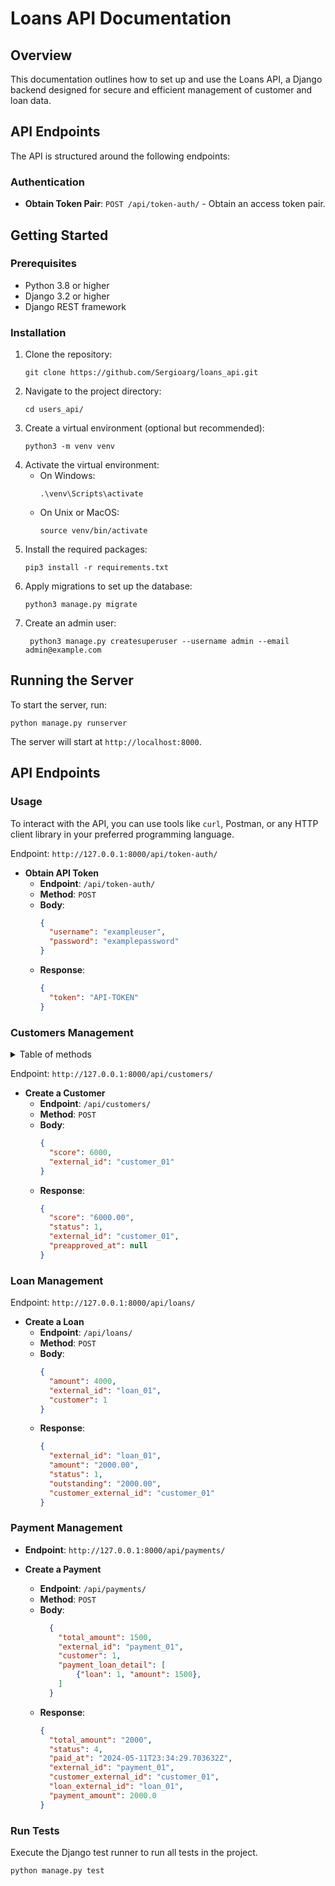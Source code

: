 # Loans API Documentation

## Overview

This documentation outlines how to set up and use the Loans API, a Django backend designed for secure and efficient management of customer and loan data.

## API Endpoints

The API is structured around the following endpoints:

### Authentication

- **Obtain Token Pair**: `POST /api/token-auth/` - Obtain an access token pair.

## Getting Started

### Prerequisites

- Python 3.8 or higher
- Django 3.2 or higher
- Django REST framework

### Installation

1. Clone the repository:
    ```
    git clone https://github.com/Sergioarg/loans_api.git
    ```
2. Navigate to the project directory:
   ```
   cd users_api/
   ```
3. Create a virtual environment (optional but recommended):
   ```
   python3 -m venv venv
   ```
4. Activate the virtual environment:
   - On Windows:
      ```
      .\venv\Scripts\activate
      ```
   - On Unix or MacOS:
     ```
     source venv/bin/activate
     ```
5. Install the required packages:
   ```
   pip3 install -r requirements.txt
   ```
6. Apply migrations to set up the database:
   ```
   python3 manage.py migrate
   ```
7. Create an admin user:
   ```
    python3 manage.py createsuperuser --username admin --email admin@example.com
   ```

## Running the Server

To start the server, run:
```
python manage.py runserver
```
The server will start at `http://localhost:8000`.

## API Endpoints

### Usage

To interact with the API, you can use tools like `curl`, Postman, or any HTTP client library in your preferred programming language.

Endpoint: `http://127.0.0.1:8000/api/token-auth/`

- **Obtain API Token**
  - **Endpoint**: `/api/token-auth/`
  - **Method**: `POST`
  - **Body**:
    ```json
    {
      "username": "exampleuser",
      "password": "examplepassword"
    }
    ```
  - **Response**:
    ```json
    {
      "token": "API-TOKEN"
    }
    ```

### Customers Management

<details>
  <summary>Table of methods</summary>
  <table>
  <thead>
    <tr>
      <th>Endpoint</th>
      <th>Method</th>
      <th>Description</th>
      <th>Response</th>
      <th>Request Body</th>
      <th>Parameters</th>
    </tr>
  </thead>
  <tbody>
    <tr>
      <td>/api/customers/</td>
      <td>GET</td>
      <td>Retrieves a list of all customers.</td>
      <td>An array of <code>Customer</code> objects.</td>
      <td>N/A</td>
      <td>N/A</td>
    </tr>
    <tr>
      <td>/api/customers/{id}/</td>
      <td>GET</td>
      <td>Retrieves a specific customer by their ID.</td>
      <td>A <code>Customer</code> object or <code>404 Not Found</code> if the customer does not exist.</td>
      <td>N/A</td>
      <td><code>id</code>: The ID of the customer.</td>
    </tr>
    <tr>
      <td>/api/customers/{id}/balance</td>
      <td>GET</td>
      <td>Retrieves the balance of the customer by their ID.</td>
      <td>Balance of the customer</td>
      <td>N/A</td>
      <td><code>id</code>: The ID of the customer.</td>
    </tr>
    <tr>
      <td>/api/customers/{id}/loans</td>
      <td>GET</td>
      <td>Retrieves the loans of the customer by their ID.</td>
      <td>Array of loans</td>
      <td>N/A</td>
      <td><code>id</code>: The ID of the customer.</td>
    </tr>
    <tr>
      <td>/api/customers/{id}/payments</td>
      <td>GET</td>
      <td>Retrieves the payments of the customer by their ID.</td>
      <td>Array of payments</td>
      <td>N/A</td>
      <td><code>id</code>: The ID of the customer.</td>
    </tr>
    <tr>
      <td>/api/customers/</td>
      <td>POST</td>
      <td>Creates a new customer.</td>
      <td><code>201 Created</code> with the created <code>Customer</code> object and the location of the new resource.</td>
      <td>A <code>Customer</code> object.</td>
      <td>N/A</td>
    </tr>
    <tr>
      <td>/api/customers/{id}/</td>
      <td>PUT</td>
      <td>Updates an existing customer.</td>
      <td><code>204 No Content</code> if the update is successful, or <code>404 Not Found</code> if the customer does not exist.</td>
      <td>A <code>Customer</code> object with the fields to update.</td>
      <td><code>id</code>: The ID of the customer to update.</td>
    </tr>
    <tr>
      <td>/api/customers/{id}/</td>
      <td>DELETE</td>
      <td>Deletes a specific customer by their ID.</td>
      <td><code>200 OK</code> if the deletion is successful, or <code>404 Not Found</code> if the customer does not exist.</td>
      <td>N/A</td>
      <td><code>id</code>: The ID of the customer to delete.</td>
    </tr>
  </tbody>
</table>
</details>

Endpoint: `http://127.0.0.1:8000/api/customers/`

- **Create a Customer**
  - **Endpoint**: `/api/customers/`
  - **Method**: `POST`
  - **Body**:
    ```json
    {
      "score": 6000,
      "external_id": "customer_01"
    }
    ```
  - **Response**:
    ```json
    {
      "score": "6000.00",
      "status": 1,
      "external_id": "customer_01",
      "preapproved_at": null
    }
    ```

### Loan Management

Endpoint: `http://127.0.0.1:8000/api/loans/`

- **Create a Loan**
  - **Endpoint**: `/api/loans/`
  - **Method**: `POST`
  - **Body**:
    ```json
    {
      "amount": 4000,
      "external_id": "loan_01",
      "customer": 1
    }
    ```
  - **Response**:
    ```json
    {
      "external_id": "loan_01",
      "amount": "2000.00",
      "status": 1,
      "outstanding": "2000.00",
      "customer_external_id": "customer_01"
    }
    ```
### Payment Management

- **Endpoint**: `http://127.0.0.1:8000/api/payments/`

- **Create a Payment**
  - **Endpoint**: `/api/payments/`
  - **Method**: `POST`
  - **Body**:
    ```json
      {
        "total_amount": 1500,
        "external_id": "payment_01",
        "customer": 1,
        "payment_loan_detail": [
            {"loan": 1, "amount": 1500},
        ]
      }
    ```
  - **Response**:
    ```json
    {
      "total_amount": "2000",
      "status": 4,
      "paid_at": "2024-05-11T23:34:29.703632Z",
      "external_id": "payment_01",
      "customer_external_id": "customer_01",
      "loan_external_id": "loan_01",
      "payment_amount": 2000.0
    }
    ```

### Run Tests
Execute the Django test runner to run all tests in the project.

```bash
python manage.py test
```
